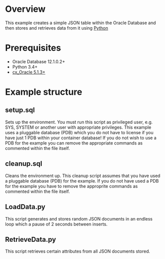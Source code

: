 # Overview
This example creates a simple JSON table within the Oracle Database and then stores and retrieves data from it using [Python](http://www.python.org)

# Prerequisites
* Oracle Database 12.1.0.2+
* Python 3.4+
* [cx_Oracle 5.1.3+](http://cx-oracle.sourceforge.net/)

# Example structure
## setup.sql
Sets up the environment. You must run this script as privileged user, e.g. SYS, SYSTEM or another user with appropriate privileges. This example uses a pluggable database (PDB) which you do not have to license if you have just 1 PDB within your container database! If you do not wish to use a PDB for the example you can remove the appropriate commands as commented within the file itself.
## cleanup.sql
Cleans the environment up. This cleanup script assumes that you have used a pluggable database (PDB) for the example. If you do not have used a PDB for the example you have to remove the approprite commands as commented within the file itself.
## LoadData.py
This script generates and stores random JSON documents in an endless loop which a pause of 2 seconds between inserts.
## RetrieveData.py
This script retrieves certain attributes from all JSON documents stored.
